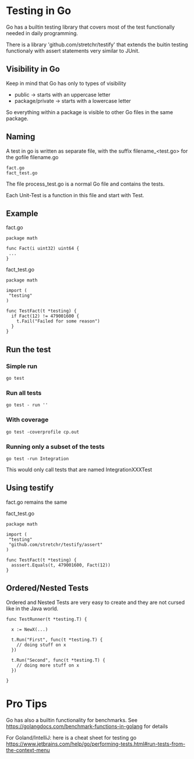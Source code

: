 # Testing in Go

Go has a builtin testing library that covers most of the test functionally needed in daily programming.

There is a library 'github.com/stretchr/testify' that extends the buitin testing functionaly with assert statements very similar to JUnit.

## Visibility in Go

Keep in mind that Go has only to types of visibility
* public ->  starts with an uppercase letter
* package/private -> starts with a lowercase letter

So everything within a package is visible to other Go files in the same package.


## Naming

A test in go is written as separate file, with the suffix filename_<test.go> for the gofile filename.go

```
fact.go
fact_test.go
```

The file process_test.go is a normal Go file and contains the tests.

Each Unit-Test is a function in this file and start with Test.

## Example
fact.go
```golang
package math

func Fact(i uint32) uint64 {
 ...
}

```
fact_test.go
```golang
package math

import (
 "testing"
)

func TestFact(t *testing) {
  if Fact(12) != 479001600 {
    t.Fail("Failed for some reason")
  }
}
```

## Run the test

### Simple run
```go test```

### Run all tests

```go test - run ''```
### With coverage
```go test -coverprofile cp.out```

### Running only a subset of the tests
```go test -run Integration```

This would only call tests that are named IntegrationXXXTest

## Using testify

fact.go remains the same

fact_test.go
```golang
package math

import (
 "testing"
 "github.com/stretchr/testify/assert"
)

func TestFact(t *testing) {
  asssert.Equals(t, 479001600, Fact(12))
}
```

## Ordered/Nested Tests

Ordered and Nested Tests are very easy to create and they are not cursed like in the Java world.

```golang
func TestRunner(t *testing.T) {

  x := NewX(...)
	
  t.Run("First", func(t *testing.T) {
    // doing stuff on x
  })
  
  t.Run("Second", func(t *testing.T) {
    // doing more stuff on x
  })

}
```


# Pro Tips

Go has also a builtin functionality for benchmarks.
See https://golangdocs.com/benchmark-functions-in-golang for details

For Goland/IntelliJ: here is a cheat sheet for testing go https://www.jetbrains.com/help/go/performing-tests.html#run-tests-from-the-context-menu
